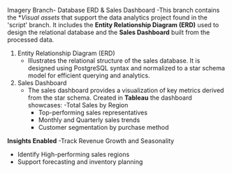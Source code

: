 Imagery Branch- Database ERD & Sales Dashboard
 -This branch contains the **Visual assets* that support the data analytics project found in the 'script' branch.
  It includes the **Entity Relationship Diagram (ERD)** used to design the relational database and the **Sales Dashboard** built from the processed data.

  1. Entity Relationship Diagram (ERD)
     - Illustrates the relational structure of the sales database. It is designed using PostgreSQL syntax and normalized to a star schema model for efficient querying and analytics.
  2. Sales Dashboard
     - The sales dashboard provides a visualization of key metrics derived from the star schema. Created in **Tableau** the dashboard showcases:
         -Total Sales by Region
         - Top-performing sales representatives
         - Monthly and Quarterly sales trends
         - Customer segmentation by purchase method
      
**Insights Enabled**
-Track Revenue Growth and Seasonality
- Identify High-performing sales regions
- Support forecasting and inventory planning
